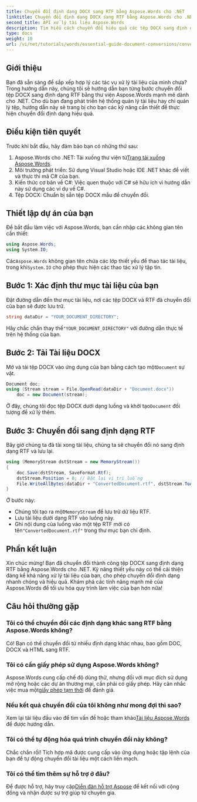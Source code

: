 ```yaml
---
title: Chuyển đổi định dạng DOCX sang RTF bằng Aspose.Words cho .NET
linktitle: Chuyển đổi định dạng DOCX sang RTF bằng Aspose.Words cho .NET
second_title: API xử lý tài liệu Aspose.Words
description: Tìm hiểu cách chuyển đổi hiệu quả các tệp DOCX sang định dạng RTF bằng thư viện Aspose.Words cho .NET. Hướng dẫn từng bước này bao gồm tải tài liệu và lưu chuyển đổi.
type: docs
weight: 10
url: /vi/net/tutorials/words/essential-guide-document-conversions/convert-docx-to-rtf/
---
```

## Giới thiệu

Bạn đã sẵn sàng để sắp xếp hợp lý các tác vụ xử lý tài liệu của mình chưa? Trong hướng dẫn này, chúng tôi sẽ hướng dẫn bạn từng bước chuyển đổi tệp DOCX sang định dạng RTF bằng thư viện Aspose.Words mạnh mẽ dành cho .NET. Cho dù bạn đang phát triển hệ thống quản lý tài liệu hay chỉ quản lý tệp, hướng dẫn này sẽ trang bị cho bạn các kỹ năng cần thiết để thực hiện chuyển đổi định dạng hiệu quả.

## Điều kiện tiên quyết

Trước khi bắt đầu, hãy đảm bảo bạn có những thứ sau:

1.  Aspose.Words cho .NET: Tải xuống thư viện từ[Trang tải xuống Aspose.Words](https://releases.aspose.com/words/net/).
2. Môi trường phát triển: Sử dụng Visual Studio hoặc IDE .NET khác để viết và thực thi mã C# của bạn.
3. Kiến thức cơ bản về C#: Việc quen thuộc với C# sẽ hữu ích vì hướng dẫn này sử dụng các ví dụ về C#.
4. Tệp DOCX: Chuẩn bị sẵn tệp DOCX mẫu để chuyển đổi. 

## Thiết lập dự án của bạn

Để bắt đầu làm việc với Aspose.Words, bạn cần nhập các không gian tên cần thiết:

```csharp
using Aspose.Words;
using System.IO;
```

 Các`Aspose.Words` không gian tên chứa các lớp thiết yếu để thao tác tài liệu, trong khi`System.IO` cho phép thực hiện các thao tác xử lý tập tin.

## Bước 1: Xác định thư mục tài liệu của bạn

Đặt đường dẫn đến thư mục tài liệu, nơi các tệp DOCX và RTF đã chuyển đổi của bạn sẽ được lưu trữ. 

```csharp
string dataDir = "YOUR_DOCUMENT_DIRECTORY";
```

 Hãy chắc chắn thay thế`"YOUR_DOCUMENT_DIRECTORY"` với đường dẫn thực tế trên hệ thống của bạn.

## Bước 2: Tải Tài liệu DOCX

 Mở và tải tệp DOCX vào ứng dụng của bạn bằng cách tạo một`Document` sự vật.

```csharp
Document doc;
using (Stream stream = File.OpenRead(dataDir + "Document.docx"))
    doc = new Document(stream);
```

 Ở đây, chúng tôi đọc tệp DOCX dưới dạng luồng và khởi tạo`Document` đối tượng để xử lý thêm.

## Bước 3: Chuyển đổi sang định dạng RTF

Bây giờ chúng ta đã tải xong tài liệu, chúng ta sẽ chuyển đổi nó sang định dạng RTF và lưu lại.

```csharp
using (MemoryStream dstStream = new MemoryStream())
{
    doc.Save(dstStream, SaveFormat.Rtf);
    dstStream.Position = 0; // Đặt lại vị trí luồng
    File.WriteAllBytes(dataDir + "ConvertedDocument.rtf", dstStream.ToArray());
}
```

Ở bước này:
-  Chúng tôi tạo ra một`MemoryStream` để lưu trữ dữ liệu RTF.
- Lưu tài liệu dưới dạng RTF vào luồng này.
-  Ghi nội dung của luồng vào một tệp RTF mới có tên`"ConvertedDocument.rtf"` trong thư mục bạn chỉ định.

## Phần kết luận

Xin chúc mừng! Bạn đã chuyển đổi thành công tệp DOCX sang định dạng RTF bằng Aspose.Words cho .NET. Kỹ năng thiết yếu này có thể cải thiện đáng kể khả năng xử lý tài liệu của bạn, cho phép chuyển đổi định dạng nhanh chóng và hiệu quả. Khám phá các tính năng mạnh mẽ của Aspose.Words để tối ưu hóa quy trình làm việc của bạn hơn nữa!

## Câu hỏi thường gặp

### Tôi có thể chuyển đổi các định dạng khác sang RTF bằng Aspose.Words không?
Có! Bạn có thể chuyển đổi từ nhiều định dạng khác nhau, bao gồm DOC, DOCX và HTML sang RTF.

### Tôi có cần giấy phép sử dụng Aspose.Words không?
 Aspose.Words cung cấp chế độ dùng thử, nhưng đối với mục đích sử dụng mở rộng hoặc các dự án thương mại, cần phải có giấy phép. Hãy cân nhắc việc mua một[giấy phép tạm thời](https://purchase.conholdate.com/temporary-license/) để đánh giá.

### Nếu kết quả chuyển đổi của tôi không như mong đợi thì sao?
 Xem lại tài liệu đầu vào để tìm vấn đề hoặc tham khảo[Tài liệu Aspose.Words](https://reference.aspose.com/words/net/) để được hướng dẫn.

### Tôi có thể tự động hóa quá trình chuyển đổi này không?
Chắc chắn rồi! Tích hợp mã được cung cấp vào ứng dụng hoặc tập lệnh của bạn để tự động chuyển đổi tài liệu một cách liền mạch.

### Tôi có thể tìm thêm sự hỗ trợ ở đâu?
Để được hỗ trợ, hãy truy cập[Diễn đàn hỗ trợ Aspose](https://forum.aspose.com/c/words/8) để kết nối với cộng đồng và nhận được sự trợ giúp từ chuyên gia.